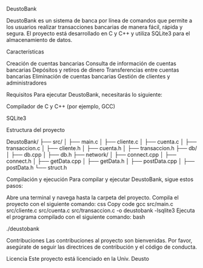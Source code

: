 DeustoBank

DeustoBank es un sistema de banca por línea de comandos que permite a los usuarios realizar transacciones bancarias de manera fácil, rápida y segura. El proyecto está desarrollado en C y C++ y utiliza SQLite3 para el almacenamiento de datos.

Características

Creación de cuentas bancarias
Consulta de información de cuentas bancarias
Depósitos y retiros de dinero
Transferencias entre cuentas bancarias
Eliminación de cuentas bancarias
Gestión de clientes y administradores

Requisitos
Para ejecutar DeustoBank, necesitarás lo siguiente:

Compilador de C y C++ (por ejemplo, GCC)

SQLite3

Estructura del proyecto

DeustoBank/
├── src/
│ ├── main.c
│ ├── cliente.c
│ ├── cuenta.c
│ ├── transaccion.c
│ ├── cliente.h
│ ├── cuenta.h
│ ├── transaccion.h
├── db/
│ ├── db.cpp
│ ├── db.h
├── network/
│ ├── connect.cpp
│ ├── connect.h
│ ├── getData.cpp
│ ├── getData.h
│ ├── postData.cpp
│ ├── postData.h
└── struct.h

Compilación y ejecución
Para compilar y ejecutar DeustoBank, sigue estos pasos:

Abre una terminal y navega hasta la carpeta del proyecto.
Compila el proyecto con el siguiente comando:
css
Copy code
gcc src/main.c src/cliente.c src/cuenta.c src/transaccion.c -o deustobank -lsqlite3
Ejecuta el programa compilado con el siguiente comando:
bash

./deustobank

Contribuciones
Las contribuciones al proyecto son bienvenidas. Por favor, asegúrate de seguir las directrices de contribución y el código de conducta.

Licencia
Este proyecto está licenciado en la Univ. Deusto